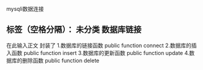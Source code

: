 ﻿mysqli数据连接

标签（空格分隔）： 未分类
数据库链接
---

在此输入正文
封装了
1.数据库的链接函数
public function connect
2.数据库的插入函数
public function insert
3.数据库的更新函数
 public function update
4.数据库的删除函数
 public function delete
